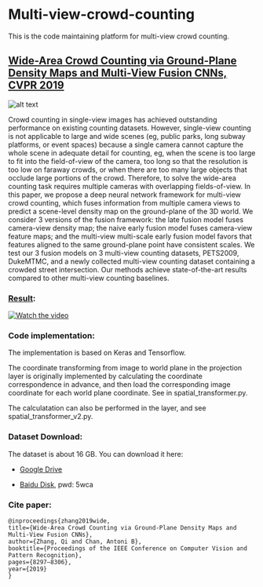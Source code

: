# Multi-view-crowd-counting
This is the code maintaining platform for multi-view crowd counting.

## [Wide-Area Crowd Counting via Ground-Plane Density Maps and Multi-View Fusion CNNs, CVPR 2019](https://openaccess.thecvf.com/content_CVPR_2019/html/Zhang_Wide-Area_Crowd_Counting_via_Ground-Plane_Density_Maps_and_Multi-View_Fusion_CVPR_2019_paper.html)

![alt text](http://visal.cs.cityu.edu.hk/wp/wp-content/uploads/MVMS-2.jpg)

Crowd counting in single-view images has achieved outstanding performance on existing counting datasets. However, single-view counting is not applicable to large and wide scenes (eg, public parks, long subway platforms, or event spaces) because a single camera cannot capture the whole scene in adequate detail for counting, eg, when the scene is too large to fit into the field-of-view of the camera, too long so that the resolution is too low on faraway crowds, or when there are too many large objects that occlude large portions of the crowd. Therefore, to solve the wide-area counting task requires multiple cameras with overlapping fields-of-view. In this paper, we propose a deep neural network framework for multi-view crowd counting, which fuses information from multiple camera views to predict a scene-level density map on the ground-plane of the 3D world. We consider 3 versions of the fusion framework: the late fusion model fuses camera-view density map; the naive early fusion model fuses camera-view feature maps; and the multi-view multi-scale early fusion model favors that features aligned to the same ground-plane point have consistent scales. We test our 3 fusion models on 3 multi-view counting datasets, PETS2009, DukeMTMC, and a newly collected multi-view counting dataset containing a crowded street intersection. Our methods achieve state-of-the-art results compared to other multi-view counting baselines.

### [Result](https://www.youtube.com/watch?v=KIjuRPzSxV8&list=PLQF1reWpm0DTZHwjgb3z3nVXN94ku1tN4):

   [![Watch the video](https://img.youtube.com/vi/KIjuRPzSxV8/hqdefault.jpg)](https://youtu.be/KIjuRPzSxV8)

### Code implementation:

The implementation is based on Keras and Tensorflow.

The coordinate transforming from image to world plane in the projection layer is originally implemented by calculating the coordinate correspondence in advance, and then load the corresponding image coordinate for each world plane coordinate. See in spatial_transformer.py.

The calculatation can also be performed in the layer, and see spatial_transformer_v2.py.

### Dataset Download:
The dataset is about 16 GB. You can download it here:

- [Google Drive](https://drive.google.com/open?id=11hK1REG3P35S9ANXk1YB7C1-_SS_LQGJ)
   
- [Baidu Disk](https://pan.baidu.com/s/121YyyhLX4ff6iaATHn4hWg), pwd: 5wca

### Cite paper:
    @inproceedings{zhang2019wide,
    title={Wide-Area Crowd Counting via Ground-Plane Density Maps and Multi-View Fusion CNNs},
    author={Zhang, Qi and Chan, Antoni B},
    booktitle={Proceedings of the IEEE Conference on Computer Vision and Pattern Recognition},
    pages={8297–8306},
    year={2019}
    }

